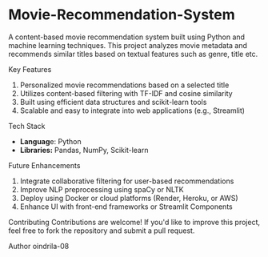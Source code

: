 # Movie-Recommendation-System

A content-based movie recommendation system built using Python and machine learning techniques. This project analyzes movie metadata and recommends similar titles based on textual features such as genre, title etc.

Key Features
1. Personalized movie recommendations based on a selected title
2. Utilizes content-based filtering with TF-IDF and cosine similarity
3. Built using efficient data structures and scikit-learn tools
4. Scalable and easy to integrate into web applications (e.g., Streamlit)

Tech Stack

- **Languag**e: Python  
- **Libraries:** Pandas, NumPy, Scikit-learn  

Future Enhancements
1. Integrate collaborative filtering for user-based recommendations
2. Improve NLP preprocessing using spaCy or NLTK
3. Deploy using Docker or cloud platforms (Render, Heroku, or AWS)
4. Enhance UI with front-end frameworks or Streamlit Components

Contributing
Contributions are welcome! If you'd like to improve this project, feel free to fork the repository and submit a pull request.

Author
oindrila-08


